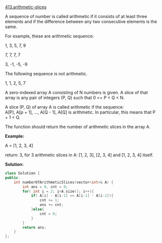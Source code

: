 [413.arithmetic-slices](https://leetcode.com/problems/arithmetic-slices/)  

A sequence of number is called arithmetic if it consists of at least three elements and if the difference between any two consecutive elements is the same.

For example, these are arithmetic sequence:

1, 3, 5, 7, 9
  
7, 7, 7, 7
  
3, -1, -5, -9

The following sequence is not arithmetic.

1, 1, 2, 5, 7

  

A zero-indexed array A consisting of N numbers is given. A slice of that array is any pair of integers (P, Q) such that 0 <= P < Q < N.

A slice (P, Q) of array A is called arithmetic if the sequence:  
A\[P\], A\[p + 1\], ..., A\[Q - 1\], A\[Q\] is arithmetic. In particular, this means that P + 1 < Q.

The function should return the number of arithmetic slices in the array A.

  

**Example:**

  
A = \[1, 2, 3, 4\]
  

  
return: 3, for 3 arithmetic slices in A: \[1, 2, 3\], \[2, 3, 4\] and \[1, 2, 3, 4\] itself.  



**Solution:**  

```cpp
class Solution {
public:
    int numberOfArithmeticSlices(vector<int>& A) {
        int ans = 0, cnt = 0;
        for( int i = 2; i<A.size(); i++){
            if( A[i] - A[i-1] == A[i-1] - A[i-2]){
                cnt += 1;
                ans += cnt;
            }else{
                cnt = 0;
            }
        }
        return ans;
    }
};
```
      